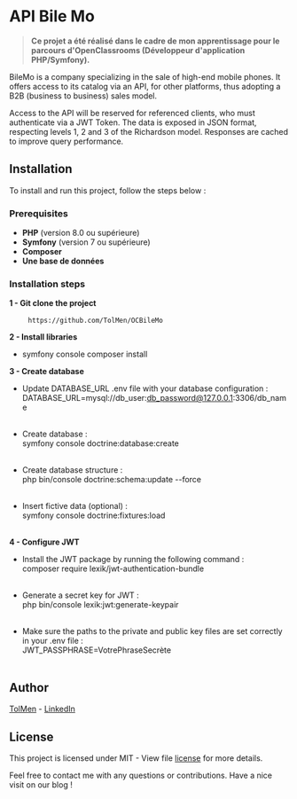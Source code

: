 # API Bile Mo

> **Ce projet a été réalisé dans le cadre de mon apprentissage pour le parcours d'OpenClassrooms (Développeur d'application PHP/Symfony).**

BileMo is a company specializing in the sale of high-end mobile phones. 
It offers access to its catalog via an API, for other platforms, thus adopting a B2B (business to business) sales model.

Access to the API will be reserved for referenced clients, who must authenticate via a JWT Token. 
The data is exposed in JSON format, respecting levels 1, 2 and 3 of the Richardson model. 
Responses are cached to improve query performance.

## Installation

To install and run this project, follow the steps below :

### Prerequisites
- **PHP** (version 8.0 ou supérieure)
- **Symfony** (version 7 ou supérieure)
- **Composer**
- **Une base de données**

### Installation steps

<p><strong>1 - Git clone the project</strong></p>
<pre>
    <code>https://github.com/TolMen/OCBileMo</code>
</pre>

<p><strong>2 - Install libraries</strong></p>

- symfony console composer install

<p><strong>3 - Create database</strong></p>

- Update DATABASE_URL .env file with your database configuration :  <br>
DATABASE_URL=mysql://db_user:db_password@127.0.0.1:3306/db_name <br> <br>

- Create database : <br> symfony console doctrine:database:create <br> <br>

- Create database structure : <br> php bin/console doctrine:schema:update --force <br> <br>

- Insert fictive data (optional) : <br> symfony console doctrine:fixtures:load <br> <br>

<p><strong>4 - Configure JWT</strong></p>

- Install the JWT package by running the following command :  <br>
composer require lexik/jwt-authentication-bundle <br> <br>

- Generate a secret key for JWT : <br> php bin/console lexik:jwt:generate-keypair
 <br> <br>

- Make sure the paths to the private and public key files are set correctly in your .env file : <br> JWT_PASSPHRASE=VotrePhraseSecrète <br> <br>

## Author

[TolMen](https://github.com/TolMen) - [LinkedIn](https://www.linkedin.com/in/jessyfrachisse/)

## License

This project is licensed under MIT - View file [license](LICENSE) for more details.

Feel free to contact me with any questions or contributions. Have a nice visit on our blog !
